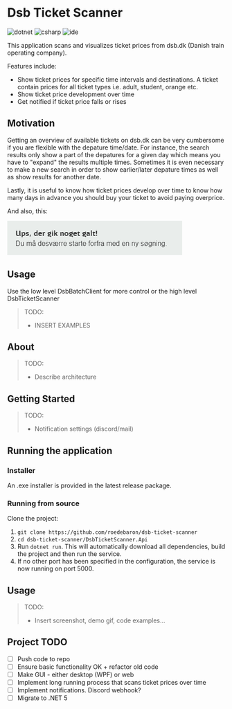 # Dsb Ticket Scanner
![dotnet](https://img.shields.io/badge/dot--net--core-5.0-blue)
![csharp](https://img.shields.io/badge/C%23-9-blue)
![ide](https://img.shields.io/badge/IDE-vs2019-purple)

This application scans and visualizes ticket prices from dsb.dk (Danish train operating company).

Features include: 
- Show ticket prices for specific time intervals and destinations. A ticket contain prices for all ticket types i.e. adult, student, orange etc.
- Show ticket price development over time 
- Get notified if ticket price falls or rises


## Motivation

Getting an overview of available tickets on dsb.dk can be very cumbersome if you are flexible with the depature time/date. 
For instance, the search results only show a part of the depatures for a given day which means you have to "expand" the results multiple times. Sometimes it is even necessary to make a new search in order to show earlier/later depature times as well as show results for another date. 

Lastly, it is useful to know how ticket prices develop over time to know how many days in advance you should buy your ticket to avoid paying overprice. 

And also, this: 

![dsb_ups](dsb_ups.png)

## Usage

Use the low level DsbBatchClient for more control or the high level DsbTicketScanner

> TODO: 
> - INSERT EXAMPLES


## About

> TODO: 
> - Describe architecture 

## Getting Started

> TODO:
> - Notification settings (discord/mail)

## Running the application


### Installer

An .exe installer is provided in the latest release package.

### Running from source

Clone the project: 
1. `git clone https://github.com/roedebaron/dsb-ticket-scanner`
2. `cd dsb-ticket-scanner/DsbTicketScanner.Api`
3. Run `dotnet run`. This will automatically download all dependencies, build the project and then run the service. 
4. If no other port has been specified in the configuration, the service is now running on port 5000. 


## Usage 

> TODO:
> - Insert screenshot, demo gif, code examples... 

## Project TODO

- [ ] Push code to repo
- [ ] Ensure basic functionality OK + refactor old code
- [ ] Make GUI - either desktop (WPF) or web
- [ ] Implement long running process that scans ticket prices over time
- [ ] Implement notifications. Discord webhook?
- [ ] Migrate to .NET 5
